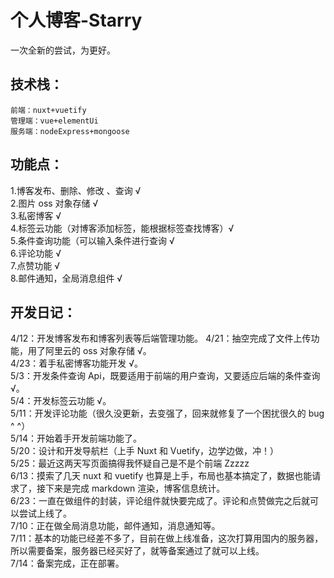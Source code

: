 # 个人博客-Starry

一次全新的尝试，为更好。

## 技术栈：

    前端：nuxt+vuetify
    管理端：vue+elementUi
    服务端：nodeExpress+mongoose

## 功能点：

1.博客发布、删除、修改 、查询 √  
2.图片 oss 对象存储 √  
3.私密博客 √  
4.标签云功能（对博客添加标签，能根据标签查找博客）√  
5.条件查询功能（可以输入条件进行查询 √  
6.评论功能 √  
7.点赞功能 √  
8.邮件通知，全局消息组件 √

## 开发日记：

4/12：开发博客发布和博客列表等后端管理功能。
4/21：抽空完成了文件上传功能，用了阿里云的 oss 对象存储 √。  
4/23：着手私密博客功能开发 √。  
5/3：开发条件查询 Api，既要适用于前端的用户查询，又要适应后端的条件查询 √。  
5/4：开发标签云功能 √。  
5/11：开发评论功能（很久没更新，去变强了，回来就修复了一个困扰很久的 bug ^ ^）  
5/14：开始着手开发前端功能了。  
5/20：设计和开发导航栏（上手 Nuxt 和 Vuetify，边学边做，冲！）  
5/25：最近这两天写页面搞得我怀疑自己是不是个前端 Zzzzz  
6/13：摸索了几天 nuxt 和 vuetify 也算是上手，布局也基本搞定了，数据也能请求了，接下来是完成 markdown 渲染，博客信息统计。  
6/23：一直在做组件的封装，评论组件就快要完成了。评论和点赞做完之后就可以尝试上线了。  
7/10：正在做全局消息功能，邮件通知，消息通知等。  
7/11：基本的功能已经差不多了，目前在做上线准备，这次打算用国内的服务器，所以需要备案，服务器已经买好了，就等备案通过了就可以上线。  
7/14：备案完成，正在部署。
